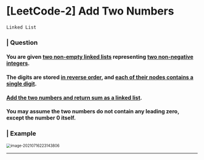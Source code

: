 # [LeetCode-2] Add Two Numbers

`Linked List`

### | Question

#### You are given <u>two non-empty linked lists</u> representing <u>two non-negative integers</u>. 

#### The digits are stored <u>in reverse order</u>, and <u>each of their nodes contains a single digit</u>. 

#### <u>Add the two numbers and return sum as a linked list</u>.

#### You may assume the two numbers do not contain any leading zero, except the number 0 itself. 

### | Example 

<img src="./imgs/leetcode-2.png" alt="image-20210716223143806" style="zoom:70%;" />

____



